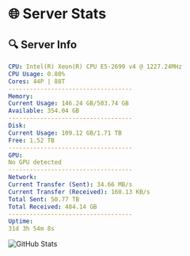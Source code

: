 # 🌐 Server Stats
## 🔍 Server Info
```yaml
CPU: Intel(R) Xeon(R) CPU E5-2699 v4 @ 1227.24MHz
CPU Usage: 0.80%
Cores: 44P | 88T
-----------------------------------
Memory:
Current Usage: 146.24 GB/503.74 GB
Available: 354.04 GB
-----------------------------------
Disk:
Current Usage: 109.12 GB/1.71 TB
Free: 1.52 TB
-----------------------------------
GPU:
No GPU detected
-----------------------------------
Network:
Current Transfer (Sent): 34.66 MB/s
Current Transfer (Received): 160.13 KB/s
Total Sent: 50.77 TB
Total Received: 484.14 GB
-----------------------------------
Uptime:
31d 3h 54m 8s
```
![GitHub Stats](https://img.shields.io/badge/Updated-2025-04-08_01:16:57-blue)